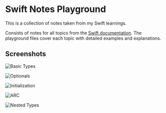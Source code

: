 # Swift Notes Playground
This is a collection of notes taken from my Swift learnings.

Consists of notes for all topics from the [Swift documentation](https://developer.apple.com/library/prerelease/ios/documentation/Swift/Conceptual/Swift_Programming_Language/). The playground files cover each topic with detailed examples and explanations. 

## Screenshots

![Basic Types](https://github.com/Ramshandilya/Swift-Notes/blob/master/Screenshots/ScreenShot-BasicTypes.jpg)

![Optionals](https://github.com/Ramshandilya/Swift-Notes/blob/master/Screenshots/ScreenShot-Optionals.jpg)

![Initialization](https://github.com/Ramshandilya/Swift-Notes/blob/master/Screenshots/ScreenShot-Init.jpg)

![ARC](https://github.com/Ramshandilya/Swift-Notes/blob/master/Screenshots/ScreenShot-ARC.jpg)

![Nested Types](https://github.com/Ramshandilya/Swift-Notes/blob/master/Screenshots/ScreenShot-NestedTypes.jpg)

